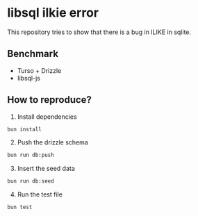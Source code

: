 # libsql ilkie error

This repository tries to show that there is a bug in ILIKE in sqlite.

## Benchmark

- Turso + Drizzle
- libsql-js

## How to reproduce?

1. Install dependencies

```cmd
bun install
```

2. Push the drizzle schema

```cmd
bun run db:push
```

3. Insert the seed data

```cmd
bun run db:seed
```

4. Run the test file

```cmd
bun test
```